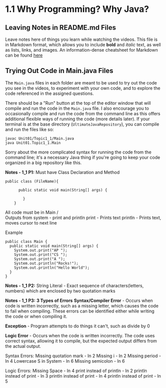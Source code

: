 # 1.1 Why Programming? Why Java? 

## Leaving Notes in README.md Files

Leave notes here of things you learn while watching the videos. This file is in Markdown format, which allows you to include **bold** and _italic_ text, as well as lists, links, and images. An information-dense cheatsheet for Markdown can be found [here](https://github.com/adam-p/markdown-here/wiki/Markdown-Cheatsheet)

## Trying Out Code in Main.java Files

The `Main.java` files in each folder are meant to be used to try out the code you see in the videos, to experiment with your own code, and to explore the code referenced in the assigned questions. 

There should be a "Run" button at the top of the editor window that will compile and run the code in the `Main.java` file. I also encourage you to occasionally compile and run the code from the command line as this offers additional flexible ways of running the code (more details later). If your terminal is at the base directory (`UltimateJavaRepository`), you can compile and run the files like so:

```
javac Unit01/Topic1_1/Main.java
java Unit01.Topic1_1.Main
```

Sorry about the more complicated syntax for running the code from the command line; it's a necessary Java thing if you're going to keep your code organized in a big repository like this.

**Notes - 1_1 P1:**
Must have Class Declaration and Method
```
public class (FileName){

      public static void main(String[] args) {

        }
    }
```
All code must be in Main /\
Outputs from system - print and println
print - Prints text
println - Prints text, moves cursor to next line

Example
```
public class Main {
  public static void main(String[] args) {
    System.out.print("AP ");
    System.out.print("CS ");
    System.out.print("A ");
    System.out.println("Rocks!");
    System.out.println("Hello World");
  }
}
```
**Notes - 1_1 P2:**
String Literal - Exact sequence of characters(letters, numbers) which are enclosed by two quotation marks

**Notes - 1_1 P3:**
**3 Types of Errors**
**Syntax/Compiler Error** - Occurs when code is written incorrectly, such as a missing letter, which causes the code to fail when compiling. These errors can be identified either while writing the code or when compiling it.

**Exception** - Program attempts to do things it can't, such as divide by 0

**Logic Error** - Occurs when the code is written incorrectly. The code uses correct syntax, allowing it to compile, but the expected output differs from the actual output.

Syntax Errors:
Missing quotation mark - ln 2
Missing i - ln 2
Missing period - ln 4
Lowercase S in System - ln 6
Missing semicolon - ln 6

Logic Errors:
Missing Space - ln 4
print instead of println - ln 2
println instead of print - ln 3
println instead of print - ln 4
println instead of print - ln 5